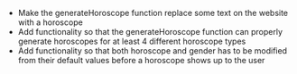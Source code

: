 * Make the generateHoroscope function replace some text on the website with a horoscope
* Add functionality so that the generateHoroscope function can properly generate horoscopes for at least 4 different horoscope types
* Add functionality so that both horoscope and gender has to be modified from their default values before a horoscope shows up to the user